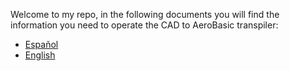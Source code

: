 Welcome to my repo, in the following documents you will find the information you need to operate the CAD to AeroBasic transpiler:
- [Español](TFG/README_ES.md)  
- [English](TFG/README_EN.md)  
